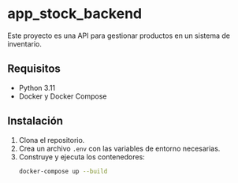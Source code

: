 # app_stock_backend

Este proyecto es una API para gestionar productos en un sistema de inventario.

## Requisitos
- Python 3.11
- Docker y Docker Compose

## Instalación
1. Clona el repositorio.
2. Crea un archivo `.env` con las variables de entorno necesarias.
3. Construye y ejecuta los contenedores:
   ```bash
   docker-compose up --build